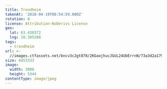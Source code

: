 ```yaml
---
title: Trondheim
takenAt: '2018-04-19T08:54:59.000Z'
rotation: 0
license: Attribution-NoDerivs License
geo:
  lat: 63.430372
  lng: 10.385208
tags:
  - trondheim
url: >-
  //images.ctfassets.net/bncv3c2gt878/2KGaojhucJGUL24UbErrnN/73a3d2a179d6043d5a6a321a4ad74449/trondheim_26846399677_o
size: 4453333
image:
  width: 3006
  height: 5344
contentType: image/jpeg
---
```


